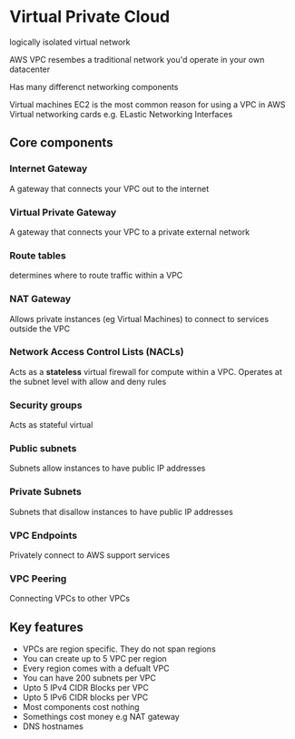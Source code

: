# Virtual Private Cloud

logically isolated virtual network

AWS VPC resembes a traditional network you'd operate in your own datacenter

Has many differenct networking components

Virtual machines EC2 is the most common reason for using a VPC in AWS
Virtual networking cards e.g. ELastic Networking Interfaces


## Core components

### Internet Gateway

A gateway that connects your VPC out to the internet

### Virtual Private Gateway

A gateway that connects your VPC to a private external network

### Route tables

determines where to route traffic within a VPC

### NAT Gateway

Allows private instances (eg Virtual Machines) to connect to services outside the VPC

### Network Access Control Lists (NACLs)

Acts as a **stateless** virtual firewall for compute within a VPC. Operates at the subnet level with allow and deny rules

### Security groups 

Acts as stateful virtual 

### Public subnets
Subnets allow instances to have public IP addresses

### Private Subnets
Subnets that disallow instances to have public IP addresses

### VPC Endpoints
Privately connect to AWS support services

### VPC Peering
Connecting VPCs to other VPCs


## Key features

- VPCs are region specific. They do not span regions
- You can create up to 5 VPC per region
- Every region comes with a defualt VPC
- You can have 200 subnets per VPC
- Upto 5 IPv4 CIDR Blocks per VPC
- Upto 5 IPv6 CIDR blocks per VPC
- Most components cost nothing
- Somethings cost money e.g NAT gateway
- DNS hostnames


